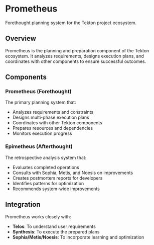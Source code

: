 # Prometheus

Forethought planning system for the Tekton project ecosystem.

## Overview

Prometheus is the planning and preparation component of the Tekton ecosystem. It analyzes requirements, designs execution plans, and coordinates with other components to ensure successful outcomes.

## Components

### Prometheus (Forethought)

The primary planning system that:
- Analyzes requirements and constraints
- Designs multi-phase execution plans
- Coordinates with other Tekton components
- Prepares resources and dependencies
- Monitors execution progress

### Epimetheus (Afterthought)

The retrospective analysis system that:
- Evaluates completed operations
- Consults with Sophia, Metis, and Noesis on improvements
- Creates postmortem reports for developers
- Identifies patterns for optimization
- Recommends system-wide improvements

## Integration

Prometheus works closely with:
- **Telos**: To understand user requirements
- **Synthesis**: To execute the prepared plans
- **Sophia/Metis/Noesis**: To incorporate learning and optimization
